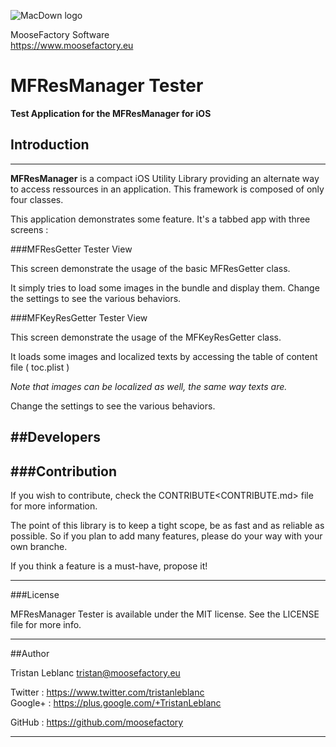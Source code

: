 
![MacDown logo](https://www.moosefactory.eu/resources/MooseFactoryRoundLogo.png)

MooseFactory Software  
<https://www.moosefactory.eu>

# MFResManager Tester
**Test Application for the MFResManager for iOS**

## Introduction
---------------
**MFResManager** is a compact iOS Utility Library providing an alternate way to access ressources in an application.
This framework is composed of only four classes.

This application demonstrates some feature.
It's a tabbed app with three screens :

###MFResGetter Tester View

This screen demonstrate the usage of the basic MFResGetter class.

It simply tries to load some images in the bundle and display them.
Change the settings to see the various behaviors.

###MFKeyResGetter Tester View

This screen demonstrate the usage of the MFKeyResGetter class.

It loads some images and localized texts by accessing the table of content file ( toc.plist )

*Note that images can be localized as well, the same way texts are.*

Change the settings to see the various behaviors.


##Developers
---------------

###Contribution
---------------

If you wish to contribute, check the CONTRIBUTE<CONTRIBUTE.md> file for more information.

The point of this library is to keep a tight scope, be as fast and as reliable as possible. So if you plan to add many features, please do your way with your own branche.

If you think a feature is a must-have, propose it!

***

###License

MFResManager Tester is available under the MIT license. See the LICENSE file for more info.

***

##Author

Tristan Leblanc <tristan@moosefactory.eu>

Twitter     :	<https://www.twitter.com/tristanleblanc>  
Google+     :	<https://plus.google.com/+TristanLeblanc>  

GitHub      :   <https://github.com/moosefactory>

***

